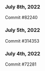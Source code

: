 ### July 8th, 2022

Commit #82240

### July 5th, 2022

Commit #314353


### July 4th, 2022

Commit #72281
